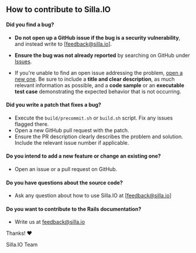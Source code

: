 ## How to contribute to Silla.IO

#### **Did you find a bug?**

* **Do not open up a GitHub issue if the bug is a security vulnerability**, and instead write to [feedback@silla.io].

* **Ensure the bug was not already reported** by searching on GitHub under [Issues](https://github.com/WeAreAthlon/Silla.IO/issues).

* If you're unable to find an open issue addressing the problem, [open a new one](https://github.com/WeAreAthlon/Silla.IO/issues/new). Be sure to include a **title and clear description**, as much relevant information as possible, and a **code sample** or an **executable test case** demonstrating the expected behavior that is not occurring.

#### **Did you write a patch that fixes a bug?**

* Execute the `build/precommit.sh` or `build.sh` script. Fix any issues flagged there.
* Open a new GitHub pull request with the patch.
* Ensure the PR description clearly describes the problem and solution. Include the relevant issue number if applicable.

#### **Do you intend to add a new feature or change an existing one?**

* Open an issue or a pull request on GitHub.

#### **Do you have questions about the source code?**

* Ask any question about how to use Silla.IO at [feedback@silla.io]

#### **Do you want to contribute to the Rails documentation?**

* Write us at feedback@silla.io


Thanks! :heart:

Silla.IO Team
